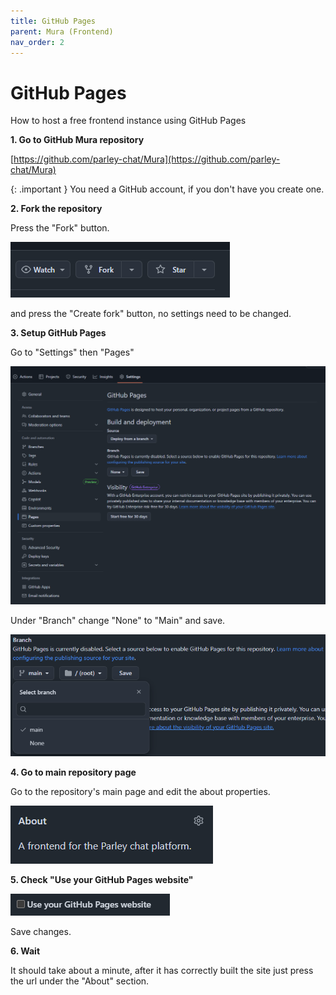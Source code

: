 ```yaml
---
title: GitHub Pages
parent: Mura (Frontend)
nav_order: 2
---
```


# GitHub Pages

How to host a free frontend instance using GitHub Pages

**1. Go to GitHub Mura repository**

[https://github.com/parley-chat/Mura](https://github.com/parley-chat/Mura)

{: .important }
You need a GitHub account, if you don't have you create one.

**2. Fork the repository**

Press the "Fork" button.

![GitHub's fork button](ghp-fork.png)

and press the "Create fork" button, no settings need to be changed.

**3. Setup GitHub Pages**

Go to "Settings" then "Pages"

![GitHub's pages settings](ghp-pages.png)

Under "Branch" change "None" to "Main" and save.

![GitHub's branch settings](ghp-branch.png)

**4. Go to main repository page**

Go to the repository's main page and edit the about properties.

![GitHub's about setting button](ghp-about.png)

**5. Check "Use your GitHub Pages website"**

![Checkbox for using GitHub Pages url](ghp-check.png)

Save changes.

**6. Wait**

It should take about a minute, after it has correctly built the site just press the url under the "About" section.